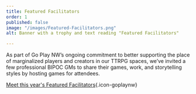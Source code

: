 ```yaml
---
title: Featured Facilitators
order: 1
published: false
image: "/images/Featured-Facilitators.png"
alt: Banner with a trophy and text reading "Featured Facilitators"

---
```

As part of Go Play NW’s ongoing commitment to better supporting the place of marginalized players and creators in our TTRPG spaces, we’ve invited a few professional BIPOC GMs to share their games, work, and storytelling styles by hosting games for attendees.

[Meet this year's Featured Facilitators](/featured-facilitators/){.icon-goplaynw}